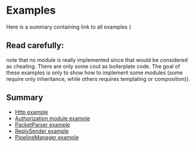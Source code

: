 # Examples

Here is a summary containing link to all examples (

## Read carefully:
note that no module is really implemented since that would be considered as cheating. There are only some cout as
boilerplate code. The goal of these examples is only to show how to implement some modules (some require only inheritance,
while others requires templating or composition)).

## Summary
 * [Http example](HttpListenerExample)
 * [Authorization module example](AuthorizationModuleExample)
 * [PacketParser example]()
 * [ReplySender example]()
 * [PipelineManager example]()
